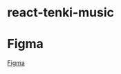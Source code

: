 # react-tenki-music

# Figma
[Figma](https://www.figma.com/file/ve6Vl3qtVKyS5J0cYSx8cm/react%E7%A0%94%E4%BF%AE?type=design&node-id=0%3A1&mode=dev&t=NuAH4YydaT2qbcUD-1)
